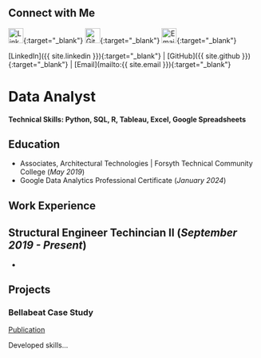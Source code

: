 ## Connect with Me

[<img src="https://img.icons8.com/color/48/000000/linkedin.png" alt="LinkedIn" width="30" height="30"/>](https://www.linkedin.com/in/nicholas-voris/){:target="_blank"}
[<img src="https://img.icons8.com/ios/50/000000/github.png" alt="GitHub" width="30" height="30"/>](https://github.com/NicholasVoris/){:target="_blank"}
[<img src="https://img.icons8.com/color/48/000000/gmail.png" alt="Email" width="30" height="30"/>](mailto:nicholasgvoris@gmail.com){:target="_blank"}

[LinkedIn]({{ site.linkedin }}){:target="_blank"} | [GitHub]({{ site.github }}){:target="_blank"} | [Email](mailto:{{ site.email }}){:target="_blank"}

# Data Analyst

#### Technical Skills: Python, SQL, R, Tableau, Excel, Google Spreadsheets

## Education
- Associates, Architectural Technologies | Forsyth Technical Community College (_May 2019_)								       		
- Google Data Analytics Professional Certificate (_January 2024_)	 			        		

## Work Experience
**Structural Engineer Techincian II (_September 2019 - Present_)**
- 
- 

## Projects
### Bellabeat Case Study
[Publication](https://www.kaggle.com/code/nickvoris/bellabeat-case-study/notebook)

Developed skills...
